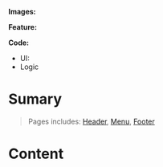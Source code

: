 **Images:**

**Feature:**

**Code:**
- UI:
- Logic

# Sumary

> Pages includes: [Header](../../Common%20UI/Header.md), [Menu](../../Common%20UI/Menu.md), [Footer](../../Common%20UI/Footer.md) 
# Content